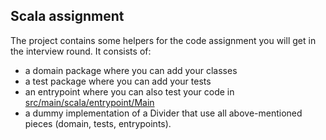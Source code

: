 ## Scala assignment

The project contains some helpers for the code assignment you will get in the interview round. 
It consists of:
- a domain package where you can add your classes
- a test package where you can add your tests
- an entrypoint where you can also test your code in [src/main/scala/entrypoint/Main](src/main/scala/entrypoint/Main.scala)
- a dummy implementation of a Divider that use all above-mentioned pieces (domain, tests, entrypoints).

